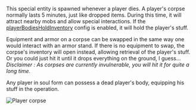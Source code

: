 This special entity is spawned whenever a player dies. A player's corpse normally lasts 5 minutes, just like dropped items. During this time, it will attract nearby mobs and allow special interactions. If the [playerBodiesHoldInventory](https://github.com/Pyrofab/Dissolution/wiki/Configuration#playerbodiesholdinventories) config is enabled, it will hold the player's stuff. 

Equipment and armor on a corpse can be swapped in the same way one would interact with an armor stand. If there is no equipment to swap, the corpse's inventory will open instead, allowing retrieval of the player's stuff. Or you could just hit it until it drops everything on the ground, I guess... *Disclaimer : As corpses are currently invulnerable, you will hit it for quite a long time.*

Any player in soul form can possess a dead player's body, equipping his stuff in the operation.

![Player corpse](https://media-elerium.cursecdn.com/attachments/thumbnails/212/274/310/172/2017-07-01_22.png)
